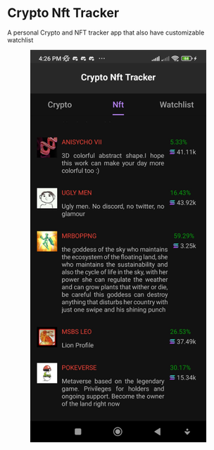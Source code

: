 # Crypto Nft Tracker
A personal Crypto and NFT tracker app that also have customizable watchlist

<div align="center">
    <img src="/screenshots/nft-browse.jpg" width="400px"</img> 
</div>
